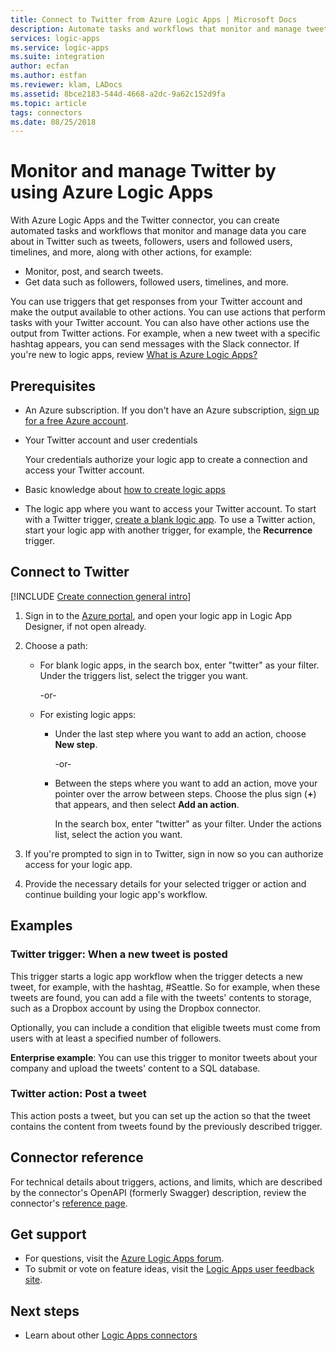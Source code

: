 ```yaml
---
title: Connect to Twitter from Azure Logic Apps | Microsoft Docs
description: Automate tasks and workflows that monitor and manage tweets, plus get data about followers, your followed users, other users, timelines, and more from your Twitter account by using Azure Logic Apps
services: logic-apps
ms.service: logic-apps
ms.suite: integration
author: ecfan
ms.author: estfan
ms.reviewer: klam, LADocs
ms.assetid: 8bce2183-544d-4668-a2dc-9a62c152d9fa
ms.topic: article
tags: connectors
ms.date: 08/25/2018
---
```


# Monitor and manage Twitter by using Azure Logic Apps

With Azure Logic Apps and the Twitter connector, 
you can create automated tasks and workflows that monitor 
and manage data you care about in Twitter such as tweets, 
followers, users and followed users, timelines, and more, 
along with other actions, for example:

* Monitor, post, and search tweets.
* Get data such as followers, followed users, timelines, and more.

You can use triggers that get responses from your Twitter account 
and make the output available to other actions. You can use actions 
that perform tasks with your Twitter account. You can also have 
other actions use the output from Twitter actions. For example, 
when a new tweet with a specific hashtag appears, you can send 
messages with the Slack connector. If you're new to logic apps, 
review [What is Azure Logic Apps?](../logic-apps/logic-apps-overview.md)

## Prerequisites

* An Azure subscription. If you don't have an Azure subscription, 
<a href="https://azure.microsoft.com/free/" target="_blank">sign up for a free Azure account</a>. 

* Your Twitter account and user credentials

   Your credentials authorize your logic app to create 
   a connection and access your Twitter account.

* Basic knowledge about 
[how to create logic apps](../logic-apps/quickstart-create-first-logic-app-workflow.md)

* The logic app where you want to access your Twitter account. 
To start with a Twitter trigger, [create a blank logic app](../logic-apps/quickstart-create-first-logic-app-workflow.md). 
To use a Twitter action, start your logic app with another trigger, 
for example, the **Recurrence** trigger.

## Connect to Twitter

[!INCLUDE [Create connection general intro](../../includes/connectors-create-connection-general-intro.md)]

1. Sign in to the [Azure portal](https://portal.azure.com), 
and open your logic app in Logic App Designer, if not open already.

1. Choose a path: 

   * For blank logic apps, in the search box, 
   enter "twitter" as your filter. 
   Under the triggers list, select the trigger you want. 

     -or-

   * For existing logic apps: 
   
     * Under the last step where you want to add an action, 
     choose **New step**. 

       -or-

     * Between the steps where you want to add an action, 
     move your pointer over the arrow between steps. 
     Choose the plus sign (**+**) that appears, 
     and then select **Add an action**.
     
       In the search box, enter "twitter" as your filter. 
       Under the actions list, select the action you want.

1. If you're prompted to sign in to Twitter, 
sign in now so you can authorize access for your logic app.

1. Provide the necessary details for your selected trigger 
or action and continue building your logic app's workflow.

## Examples

### Twitter trigger: When a new tweet is posted

This trigger starts a logic app workflow when the trigger detects 
a new tweet, for example, with the hashtag, #Seattle. So for example, 
when these tweets are found, you can add a file with the tweets' 
contents to storage, such as a Dropbox account by using the Dropbox connector. 

Optionally, you can include a condition that eligible tweets 
must come from users with at least a specified number of followers.

**Enterprise example**: You can use this trigger to monitor tweets 
about your company and upload the tweets' content to a SQL database.

### Twitter action: Post a tweet

This action posts a tweet, but you can set up the action so that the tweet 
contains the content from tweets found by the previously described trigger. 

## Connector reference

For technical details about triggers, actions, and limits, which are 
described by the connector's OpenAPI (formerly Swagger) description, 
review the connector's [reference page](/connectors/twitterconnector/).

## Get support

* For questions, visit the [Azure Logic Apps forum](https://social.msdn.microsoft.com/Forums/en-US/home?forum=azurelogicapps).
* To submit or vote on feature ideas, visit the [Logic Apps user feedback site](http://aka.ms/logicapps-wish).

## Next steps

* Learn about other [Logic Apps connectors](../connectors/apis-list.md)
